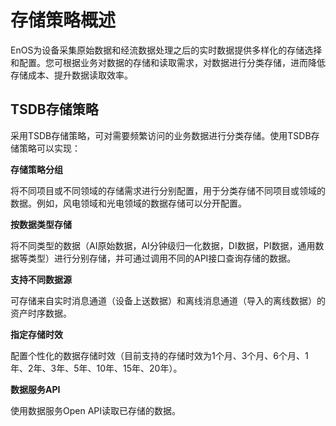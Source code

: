 # 存储策略概述

EnOS为设备采集原始数据和经流数据处理之后的实时数据提供多样化的存储选择和配置。您可根据业务对数据的存储和读取需求，对数据进行分类存储，进而降低存储成本、提升数据读取效率。

## TSDB存储策略
采用TSDB存储策略，可对需要频繁访问的业务数据进行分类存储。使用TSDB存储策略可以实现：

**存储策略分组**

将不同项目或不同领域的存储需求进行分别配置，用于分类存储不同项目或领域的数据。例如，风电领域和光电领域的数据存储可以分开配置。

**按数据类型存储**

将不同类型的数据（AI原始数据，AI分钟级归一化数据，DI数据，PI数据，通用数据等类型）进行分别存储，并可通过调用不同的API接口查询存储的数据。

**支持不同数据源**

可存储来自实时消息通道（设备上送数据）和离线消息通道（导入的离线数据）的资产时序数据。

**指定存储时效**

配置个性化的数据存储时效（目前支持的存储时效为1个月、3个月、6个月、1年、2年、3年、5年、10年、15年、20年）。

**数据服务API**

使用数据服务Open API读取已存储的数据。

<!--

## 归档存储策略

采用归档存储策略，可对访问频率较低且占用存储空间很大的业务数据进行归档存储。使用归档存储策略可以实现：

**归档指定数据**

归档指定模型下的设备采集数据及经流数据处理后生成的数据。

**设置文件属性**

自定义归档文件的属性，包括文件类型、编码格式、列分隔符、压缩格式及文件大小上限等。结合未来的数据使用场景按需设置，以便对归档的数据进行再分析或开发。

**指定归档周期**

根据归档文件的数据量和业务对时效性的要求，设置数据归档周期（1小时 ~ 24小时）。选择归档周期越长，周期内处理的数据量越大，并可有效减少因数据延迟到达而生成的小文件数量。

**设置存储系统和存储路径**

生成的归档文件将根据配置的存储路径信息，自动同步到指定的存储系统中，实现数据备份。

-->